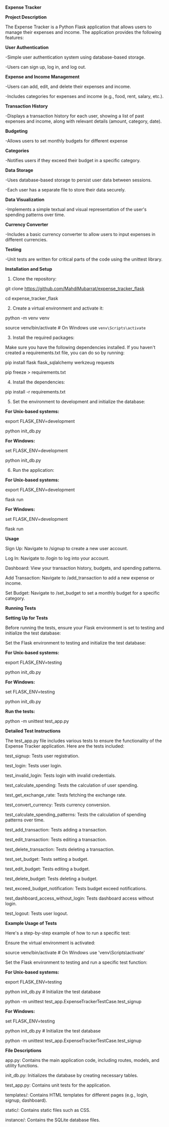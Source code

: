 **Expense Tracker**

**Project Description**

The Expense Tracker is a Python Flask application that allows users to manage their expenses and income. The application provides the following features:

**User Authentication**

-Simple user authentication system using database-based storage.

-Users can sign up, log in, and log out.

**Expense and Income Management**

-Users can add, edit, and delete their expenses and income.

-Includes categories for expenses and income (e.g., food, rent, salary, etc.).

**Transaction History**

-Displays a transaction history for each user, showing a list of past expenses and income, along with relevant details (amount, category, date).

**Budgeting**

-Allows users to set monthly budgets for different expense

**Categories**

-Notifies users if they exceed their budget in a specific category.

**Data Storage**

-Uses database-based storage to persist user data between sessions.

-Each user has a separate file to store their data securely.

**Data Visualization**

-Implements a simple textual and visual representation of the user's spending patterns over time.

**Currency Converter**

-Includes a basic currency converter to allow users to input expenses in different currencies.

**Testing**

-Unit tests are written for critical parts of the code using the unittest library.


**Installation and Setup**

1. Clone the repository:

git clone https://github.com/MahdiMubarrat/expense_tracker_flask

cd expense_tracker_flask

2. Create a virtual environment and activate it:

python -m venv venv

source venv/bin/activate  # On Windows use `venv\Scripts\activate`

3. Install the required packages:

Make sure you have the following dependencies installed. If you haven't created a requirements.txt file, you can do so by running:

pip install flask flask_sqlalchemy werkzeug requests

pip freeze > requirements.txt

4. Install the dependencies:

pip install -r requirements.txt

5. Set the environment to development and initialize the database:

**For Unix-based systems:**

export FLASK_ENV=development

python init_db.py

**For Windows:**

set FLASK_ENV=development

python init_db.py

6. Run the application:

**For Unix-based systems:**

export FLASK_ENV=development

flask run

**For Windows:**

set FLASK_ENV=development

flask run


**Usage**

Sign Up:
Navigate to /signup to create a new user account.

Log In:
Navigate to /login to log into your account.

Dashboard:
View your transaction history, budgets, and spending patterns.

Add Transaction:
Navigate to /add_transaction to add a new expense or income.

Set Budget:
Navigate to /set_budget to set a monthly budget for a specific category.

**Running Tests**

**Setting Up for Tests**

Before running the tests, ensure your Flask environment is set to testing and initialize the test database:

Set the Flask environment to testing and initialize the test database:

**For Unix-based systems:**

export FLASK_ENV=testing

python init_db.py

**For Windows:**

set FLASK_ENV=testing

python init_db.py

**Run the tests:**

python -m unittest test_app.py

**Detailed Test Instructions**

The test_app.py file includes various tests to ensure the functionality of the Expense Tracker application. Here are the tests included:

test_signup: Tests user registration.

test_login: Tests user login.

test_invalid_login: Tests login with invalid credentials.

test_calculate_spending: Tests the calculation of user spending.

test_get_exchange_rate: Tests fetching the exchange rate.

test_convert_currency: Tests currency conversion.

test_calculate_spending_patterns: Tests the calculation of spending patterns over time.

test_add_transaction: Tests adding a transaction.

test_edit_transaction: Tests editing a transaction.

test_delete_transaction: Tests deleting a transaction.

test_set_budget: Tests setting a budget.

test_edit_budget: Tests editing a budget.

test_delete_budget: Tests deleting a budget.

test_exceed_budget_notification: Tests budget exceed notifications.

test_dashboard_access_without_login: Tests dashboard access without login.

test_logout: Tests user logout.

**Example Usage of Tests**

Here's a step-by-step example of how to run a specific test:

Ensure the virtual environment is activated:

source venv/bin/activate  # On Windows use 'venv\Scripts\activate'

Set the Flask environment to testing and run a specific test function:

**For Unix-based systems:**

export FLASK_ENV=testing

python init_db.py  # Initialize the test database

python -m unittest test_app.ExpenseTrackerTestCase.test_signup

**For Windows:**

set FLASK_ENV=testing

python init_db.py  # Initialize the test database

python -m unittest test_app.ExpenseTrackerTestCase.test_signup

**File Descriptions**

app.py: Contains the main application code, including routes, models, and utility functions.

init_db.py: Initializes the database by creating necessary tables.

test_app.py: Contains unit tests for the application.

templates/: Contains HTML templates for different pages (e.g., login, signup, dashboard).

static/: Contains static files such as CSS.

instance/: Contains the SQLite database files.
